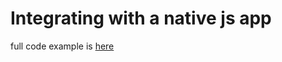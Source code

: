 # Integrating with a native js app

full code example is [here](https://github.com/funfair-tech/wallet-vanilla-integration-sample-js)
